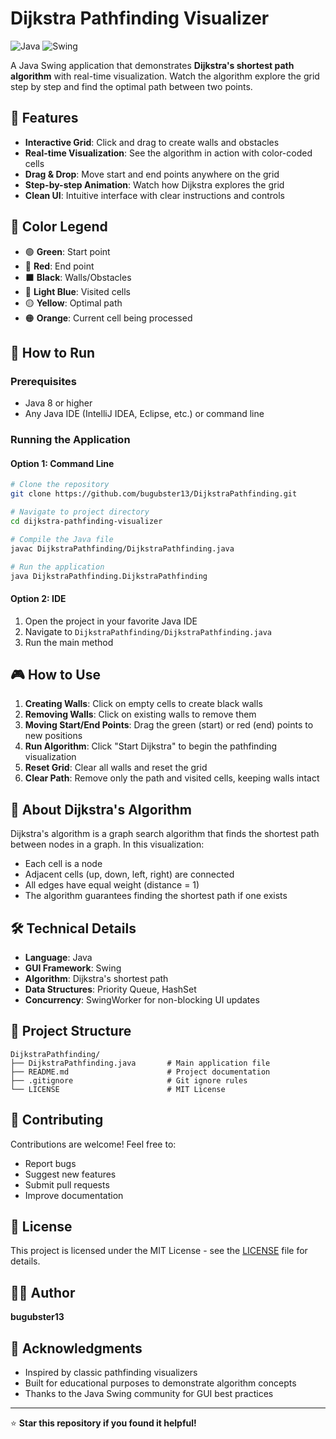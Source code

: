 # Dijkstra Pathfinding Visualizer

![Java](https://img.shields.io/badge/Java-ED8B00?style=for-the-badge&logo=java&logoColor=white)
![Swing](https://img.shields.io/badge/Swing-GUI-blue?style=for-the-badge)

A Java Swing application that demonstrates **Dijkstra's shortest path algorithm** with real-time visualization. Watch the algorithm explore the grid step by step and find the optimal path between two points.

## 🎯 Features

- **Interactive Grid**: Click and drag to create walls and obstacles
- **Real-time Visualization**: See the algorithm in action with color-coded cells
- **Drag & Drop**: Move start and end points anywhere on the grid
- **Step-by-step Animation**: Watch how Dijkstra explores the grid
- **Clean UI**: Intuitive interface with clear instructions and controls

## 🎨 Color Legend

- 🟢 **Green**: Start point
- 🔴 **Red**: End point  
- ⬛ **Black**: Walls/Obstacles
- 🔵 **Light Blue**: Visited cells
- 🟡 **Yellow**: Optimal path
- 🟠 **Orange**: Current cell being processed

## 🚀 How to Run

### Prerequisites
- Java 8 or higher
- Any Java IDE (IntelliJ IDEA, Eclipse, etc.) or command line

### Running the Application

#### Option 1: Command Line
```bash
# Clone the repository
git clone https://github.com/bugubster13/DijkstraPathfinding.git

# Navigate to project directory
cd dijkstra-pathfinding-visualizer

# Compile the Java file
javac DijkstraPathfinding/DijkstraPathfinding.java

# Run the application
java DijkstraPathfinding.DijkstraPathfinding
```

#### Option 2: IDE
1. Open the project in your favorite Java IDE
2. Navigate to `DijkstraPathfinding/DijkstraPathfinding.java`
3. Run the main method

## 🎮 How to Use

1. **Creating Walls**: Click on empty cells to create black walls
2. **Removing Walls**: Click on existing walls to remove them
3. **Moving Start/End Points**: Drag the green (start) or red (end) points to new positions
4. **Run Algorithm**: Click "Start Dijkstra" to begin the pathfinding visualization
5. **Reset Grid**: Clear all walls and reset the grid
6. **Clear Path**: Remove only the path and visited cells, keeping walls intact

## 📖 About Dijkstra's Algorithm

Dijkstra's algorithm is a graph search algorithm that finds the shortest path between nodes in a graph. In this visualization:

- Each cell is a node
- Adjacent cells (up, down, left, right) are connected
- All edges have equal weight (distance = 1)
- The algorithm guarantees finding the shortest path if one exists

## 🛠️ Technical Details

- **Language**: Java
- **GUI Framework**: Swing
- **Algorithm**: Dijkstra's shortest path
- **Data Structures**: Priority Queue, HashSet
- **Concurrency**: SwingWorker for non-blocking UI updates

## 📁 Project Structure

```
DijkstraPathfinding/
├── DijkstraPathfinding.java       # Main application file
├── README.md                      # Project documentation
├── .gitignore                     # Git ignore rules
└── LICENSE                        # MIT License
```

## 🤝 Contributing

Contributions are welcome! Feel free to:

- Report bugs
- Suggest new features
- Submit pull requests
- Improve documentation

## 📝 License

This project is licensed under the MIT License - see the [LICENSE](LICENSE) file for details.

## 👨‍💻 Author

**bugubster13**

## 🌟 Acknowledgments

- Inspired by classic pathfinding visualizers
- Built for educational purposes to demonstrate algorithm concepts
- Thanks to the Java Swing community for GUI best practices

---

⭐ **Star this repository if you found it helpful!**
